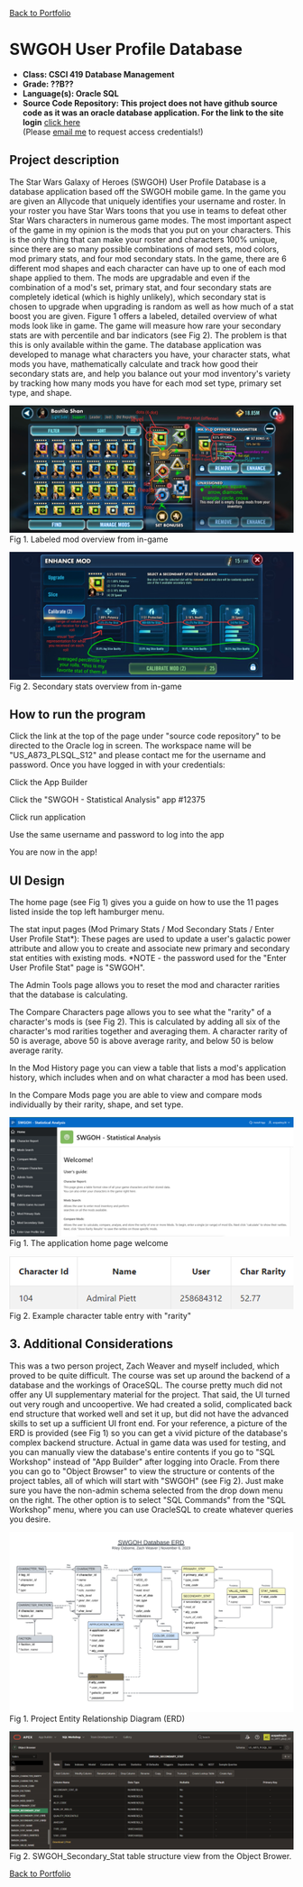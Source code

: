 [Back to Portfolio](./)

SWGOH User Profile Database
===============

-   **Class: CSCI 419 Database Management** 
-   **Grade: ??B??** 
-   **Language(s): Oracle SQL** 
-   **Source Code Repository: This project does not have github source code as it was an oracle database application. For the link to the site login** [click here](https://iacademy2.oracle.com/ords/f?p=4550:1:573426648849:::::)  
    (Please [email me](mailto:rwosborne@csustudent.net?subject=GitHub%20Access) to request access credentials!)

## Project description

The Star Wars Galaxy of Heroes (SWGOH) User Profile Database is a database application based off the SWGOH mobile game. In the game you are given an Allycode that uniquely identifies your username and roster. In your roster you have Star Wars toons that you use in teams to defeat other Star Wars characters in numerous game modes. The most important aspect of the game in my opinion is the mods that you put on your characters. This is the only thing that can make your roster and characters 100% unique, since there are so many possible combinations of mod sets, mod colors, mod primary stats, and four mod secondary stats. In the game, there are 6 different mod shapes and each character can have up to one of each mod shape applied to them. The mods are upgradable and even if the combination of a mod's set, primary stat, and four secondary stats are completely idetical (which is highly unlikely), which secondary stat is chosen to upgrade when upgrading is random as well as how much of a stat boost you are given. Figure 1 offers a labeled, detailed overview of what mods look like in game. The game will measure how rare your secondary stats are with percentile and bar indicators (see Fig 2). The problem is that this is only available within the game. The database application was developed to manage what characters you have, your character stats, what mods you have, mathematically calculate and track how good their secondary stats are, and help you balance out your mod inventory's variety by tracking how many mods you have for each mod set type, primary set type, and shape.

![screenshot](images/project4/project4_mods_basic.jpg)  
Fig 1. Labeled mod overview from in-game 

![screenshot](images/project4/project4_mods_secondary.jpg)  
Fig 2. Secondary stats overview from in-game 

## How to run the program

Click the link at the top of the page under "source code repository" to be directed to the Oracle log in screen. 
The workspace name will be "US_A873_PLSQL_S12" and please contact me for the username and password.
Once you have logged in with your credentials:

Click the App Builder

Click the "SWGOH - Statistical Analysis" app #12375

Click run application

Use the same username and password to log into the app

You are now in the app!

## UI Design

The home page (see Fig 1) gives you a guide on how to use the 11 pages listed inside the top left hamburger menu.

The stat input pages (Mod Primary Stats / Mod Secondary Stats / Enter User Profile Stat*):
These pages are used to update a user's galactic power attribute and allow you to create and associate new primary and secondary stat entities with existing mods.
*NOTE -  the password used for the "Enter User Profile Stat" page is "SWGOH".

The Admin Tools page allows you to reset the mod and character rarities that the database is calculating. 

The Compare Characters page allows you to see what the "rarity" of a character's mods is (see Fig 2). This is calculated by adding all six of the character's mod rarities together and averaging them. A character rarity of 50 is average, above 50 is above average rarity, and below 50 is below average rarity.

In the Mod History page you can view a table that lists a mod's application history, which includes when and on what character a mod has been used.

In the Compare Mods page you are able to view and compare mods individually by their rarity, shape, and set type.

![screenshot](images/project4/project4_app_welcome.png)  
Fig 1. The application home page welcome

![screenshot](images/project4/project4_2.png)  
Fig 2. Example character table entry with "rarity"

## 3. Additional Considerations

This was a two person project, Zach Weaver and myself included, which proved to be quite difficult. The course was set up around the backend of a database and the workings of OraceSQL. The course pretty much did not offer any UI supplementary material for the project. That said, the UI turned out very rough and uncoopertive. We had created a solid, complicated back end structure that worked well and set it up, but did not have the advanced skills to set up a sufficient UI front end. For your reference, a picture of the ERD is provided (see Fig 1) so you can get a vivid picture of the database's complex backend structure. Actual in game data was used for testing, and you can manually view the database's entire contents if you go to "SQL Workshop" instead of "App Builder" after logging into Oracle. From there you can go to "Object Browser" to view the structure or contents of the project tables, all of which will start with "SWGOH" (see Fig 2). Just make sure you have the non-admin schema selected from the drop down menu on the right. The other option is to select "SQL Commands" from the "SQL Workshop" menu, where you can use OracleSQL to create whatever queries you desire.

![screenshot](images/project4/project4_ERD.png)  
Fig 1. Project Entity Relationship Diagram (ERD)

![screenshot](images/project4/project4_object_browser.png)  
Fig 2. SWGOH_Secondary_Stat table structure view from the Object Brower.

[Back to Portfolio](./)
